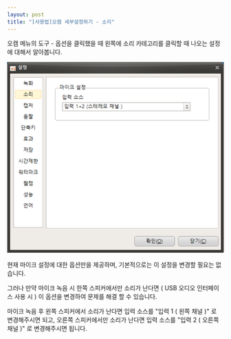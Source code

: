 ```yaml
---
layout: post
title: "[사용법]오캠 세부설정하기 - 소리"
---
```


오캠 메뉴의 도구 - 옵션을 클릭했을 때 왼쪽에 소리 카테고리를 클릭할 때 나오는 설정에 대해서 알아봅니다.

![](/images/tutorial_14_img_1.png)

현재 마이크 설정에 대한 옵션만을 제공하며, 기본적으로는 이 설정을 변경할 필요는 없습니다.

그러나 만약 마이크 녹음 시 한쪽 스피커에서만 소리가 난다면 ( USB 오디오 인터페이스 사용 시 ) 이 옵션을 변경하여 문제를 해결 할 수
있습니다.

마이크 녹음 후 왼쪽 스피커에서 소리가 난다면 입력 소스를 "입력 1 ( 왼쪽 채널 )" 로 변경해주시면 되고, 오른쪽 스피커에서만 소리가
난다면 입력 소스를 "입력 2 ( 오른쪽 채널 )" 로 변경해주시면 됩니다.

